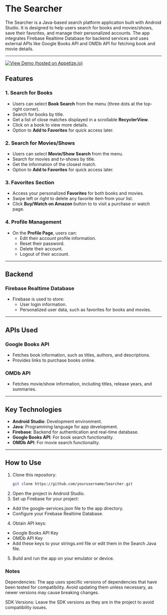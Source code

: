# The Searcher

The Searcher is a Java-based search platform application built with Android Studio. It is designed to help users search for books and movies/shows, save their favorites, and manage their personalized accounts. The app integrates Firebase Realtime Database for backend services and uses external APIs like Google Books API and OMDb API for fetching book and movie details.

---
[![View Demo (hosted on Appetize.io)](https://img.shields.io/badge/View-Demo-brightgreen?style=for-the-badge)](https://appetize.io/app/b_gmqe24sxhfileu2ti7ni2oun2y?device=pixel7&osVersion=13.0)

## Features

### 1. **Search for Books**
- Users can select **Book Search** from the menu (three dots at the top-right corner).
- Search for books by title.
- Get a list of close matches displayed in a scrollable **RecyclerView**.
- Click on a book to view more details.
- Option to **Add to Favorites** for quick access later.

### 2. **Search for Movies/Shows**
- Users can select **Movie/Show Search** from the menu.
- Search for movies and tv-shows by title.
- Get the information of the closest match. 
- Option to **Add to Favorites** for quick access later.

### 3. **Favorites Section**
- Access your personalized **Favorites** for both books and movies.
- Swipe left or right to delete any favorite item from your list.
- Click **Buy/Watch on Amazon** button to to visit a purchase or watch page.
  
### 4. **Profile Management**
- On the **Profile Page**, users can:
  - Edit their account profile information.
  - Reset their password.
  - Delete their account.
  - Logout of their account.

---

## Backend

### **Firebase Realtime Database**
- Firebase is used to store:
  - User login information.
  - Personalized user data, such as favorites for books and movies.

---

## APIs Used

### **Google Books API**
- Fetches book information, such as titles, authors, and descriptions.
- Provides links to purchase books online.

### **OMDb API**
- Fetches movie/show information, including titles, release years, and summaries.

---

## Key Technologies

- **Android Studio**: Development environment.
- **Java**: Programming language for app development.
- **Firebase**: Backend for authentication and real-time database.
- **Google Books API**: For book search functionality.
- **OMDb API**: For movie search functionality.

---

## How to Use

1. Clone this repository:
   ```bash
   git clone https://github.com/yourusername/Searcher.git

2. Open the project in Android Studio.
3. Set up Firebase for your project:
  - Add the google-services.json file to the app directory.
  - Configure your Firebase Realtime Database.
4. Obtain API keys:
  - Google Books API Key
  - OMDb API Key
  - Add these keys to your strings.xml file or edit them in the Search Java file.
5. Build and run the app on your emulator or device.

### Notes
Dependencies: The app uses specific versions of dependencies that have been tested for compatibility. Avoid updating them unless necessary, as newer versions may cause breaking changes.

SDK Versions: Leave the SDK versions as they are in the project to avoid compatibility issues.

